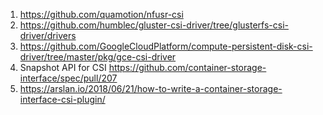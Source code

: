 1. https://github.com/quamotion/nfusr-csi
2. https://github.com/humblec/gluster-csi-driver/tree/glusterfs-csi-driver/drivers
3. https://github.com/GoogleCloudPlatform/compute-persistent-disk-csi-driver/tree/master/pkg/gce-csi-driver
4. Snapshot API for CSI https://github.com/container-storage-interface/spec/pull/207
5. https://arslan.io/2018/06/21/how-to-write-a-container-storage-interface-csi-plugin/

